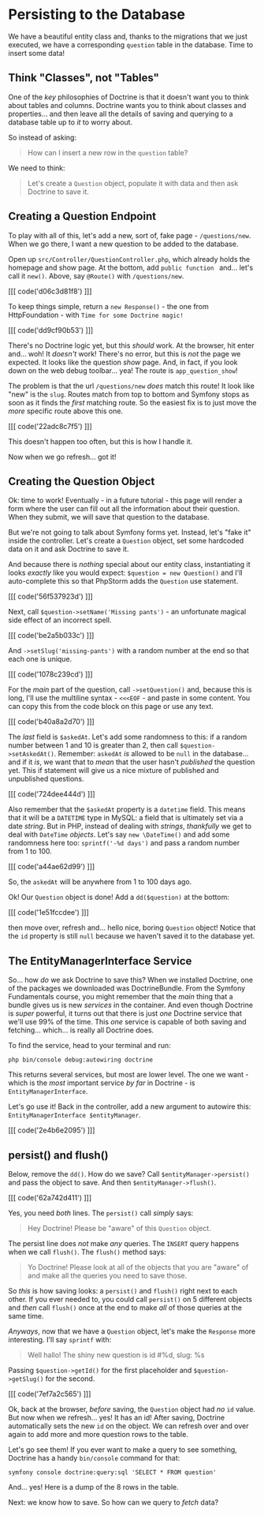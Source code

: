 # Persisting to the Database

We have a beautiful entity class and, thanks to the migrations that we just
executed, we have a corresponding `question` table in the database. Time to
insert some data!

## Think "Classes", not "Tables"

One of the *key* philosophies of Doctrine is that it doesn't want you to
think about tables and columns. Doctrine wants you to think about classes and
properties... and then leave all the details of saving and querying to a database
table up to *it* to worry about.

So instead of asking:

> How can I insert a new row in the `question` table?

We need to think:

> Let's create a `Question` object, populate it with data and then ask Doctrine
> to save it.

## Creating a Question Endpoint

To play with all of this, let's add a new, sort of, fake page - `/questions/new`.
When we go there, I want a new question to be added to the database.

Open up `src/Controller/QuestionController.php`, which already holds the homepage
and show page. At the bottom, add `public function ` and... let's call it `new()`.
Above, say `@Route()` with `/questions/new`.

[[[ code('d06c3d81f8') ]]]

To keep things simple, return a `new Response()` - the one from
HttpFoundation - with `Time for some Doctrine magic!`

[[[ code('dd9cf90b53') ]]]

There's no Doctrine logic yet, but this *should* work. At the browser, hit enter
and... woh! It *doesn't* work! There's no error, but this is *not* the
page we expected. It looks like the question *show* page. And, in fact, if you
look down on the web debug toolbar... yea! The route is `app_question_show`!

The problem is that the url `/questions/new` *does* match this route! It look like
"new" is the `slug`. Routes match from top to bottom and Symfony stops as soon
as it finds the *first* matching route. So the easiest fix is to just move the
*more* specific route above this one.

[[[ code('22adc8c7f5') ]]]

This doesn't happen too often, but this is how I handle it.

Now when we go refresh... got it!

## Creating the Question Object

Ok: time to work! Eventually - in a future tutorial - this page will render a form
where the user can fill out all the information about their question. When
they submit, we will save that question to the database.

But we're not going to talk about Symfony forms yet. Instead, let's
"fake it" inside the controller. Let's create a `Question` object, set some
hardcoded data on it and ask Doctrine to save it.

And because there is *nothing* special about our entity class, instantiating it
looks *exactly* like you would expect: `$question = new Question()` and I'll
auto-complete this so that PhpStorm adds the `Question` use statement.

[[[ code('56f537923d') ]]]

Next, call `$question->setName('Missing pants')` - an unfortunate magical
side effect of an incorrect spell. 

[[[ code('be2a5b033c') ]]]

And `->setSlug('missing-pants')` with a random number at the end so 
that each one is unique.

[[[ code('1078c239cd') ]]]

For the *main* part of the question, call `->setQuestion()` and, because this is
long, I'll use the multiline syntax - `<<<EOF` - and paste in some content.
You can copy this from the code block on this page or use any text.

[[[ code('b40a8a2d70') ]]]

The *last* field is `$askedAt`. Let's add some randomness
to this: if a random number between 1 and 10 is greater than 2,
then call `$question->setAskedAt()`. Remember: `askedAt` *is* allowed to be
`null` in the database... and if it *is*, we want that to *mean* that the user
hasn't *published* the question yet. This if statement will give us a nice mixture
of published and unpublished questions.

[[[ code('724dee444d') ]]]

Also remember that the `$askedAt` property is a `datetime` field. This means that it
will be a `DATETIME` type in MySQL: a field that is ultimately set via a date *string*.
But in PHP, instead of dealing with *strings*, *thankfully* we get to deal with
`DateTime` *objects*. Let's say `new \DateTime()` and add some randomness here too:
`sprintf('-%d days')` and pass a random number from 1 to 100.

[[[ code('a44ae62d99') ]]]

So, the `askedAt` will be anywhere from 1 to 100 days ago.

Ok! Our `Question` object is done! Add a `dd($question)` at the bottom:

[[[ code('1e51fccdee') ]]]

then move over, refresh and...  hello nice, boring `Question` object! 
Notice that the `id` property is still `null` because we haven't saved it 
to the database yet.

## The EntityManagerInterface Service

So... how *do* we ask Doctrine to save this? When we installed Doctrine,
one of the packages we downloaded was DoctrineBundle. From the Symfony Fundamentals
course, you might remember that the *main* thing that a bundle gives us is new
*services* in the container. And even though Doctrine is *super* powerful, it
turns out that there is just *one* Doctrine service that we'll use 99% of the time.
This *one* service is capable of both saving and fetching... which... is really
all Doctrine does.

To find the service, head to your terminal and run:

```terminal
php bin/console debug:autowiring doctrine
```

This returns several services, but most are lower level. The one we want -
which is the *most* important service *by far* in Doctrine - is
`EntityManagerInterface`.

Let's go use it! Back in the controller, add a new argument to autowire this:
`EntityManagerInterface $entityManager`.

[[[ code('2e4b6e2095') ]]]

## persist() and flush()

Below, remove the `dd()`. How do we save? Call
`$entityManager->persist()` and pass the object to save. And
then `$entityManager->flush()`.

[[[ code('62a742d411') ]]]

Yes, you need *both* lines. The `persist()` call *simply* says:

> Hey Doctrine! Please be "aware" of this `Question` object.

The persist line does *not* make *any* queries. The `INSERT` query
happens when we call `flush()`. The `flush()` method says:

> Yo Doctrine! Please look at all of the objects that you are "aware" of and
> make all the queries you need to save those.

So *this* is how saving looks: a `persist()` and `flush()` right next to each
other. If you ever needed to, you could call `persist()` on 5 different objects
and *then* call `flush()` once at the end to make *all* of those queries at
the same time.

*Anyways*, now that we have a `Question` object, let's make the `Response`
more interesting. I'll say `sprintf` with:

> Well hallo! The shiny new question is id #%d, slug: %s

Passing `$question->getId()` for the first placeholder and
`$question->getSlug()` for the second.

[[[ code('7ef7a2c565') ]]]

Ok, back at the browser, *before* saving, the `Question` object had *no*
`id` value. But now when we refresh... yes! It has an id! After saving,
Doctrine automatically sets the new `id` on the object. We can refresh over and
over again to add more and more question rows to the table.

Let's go see them! If you ever want to make a query to see something, Doctrine
has a handy `bin/console` command for that:

```terminal
symfony console doctrine:query:sql 'SELECT * FROM question'
```

And... yes! Here is a dump of the 8 rows in the table.

Next: we know how to save. So how can we query to *fetch* data?
